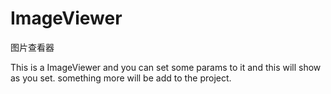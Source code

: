 # ImageViewer
图片查看器

This is a ImageViewer and you can set some params to it and this will show as you set.
something more will be add to the project. 
